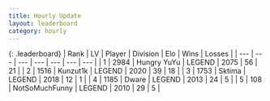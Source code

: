 ```yaml
---
title: Hourly Update
layout: leaderboard
category: hourly
---
```


{: .leaderboard}
| Rank | LV | Player | Division | Elo | Wins | Losses |
| --- | --- | --- | --- | --- | --- | --- |
| <span data-change="0">1</span> | 2984 | <span title="ID: 164871">Hungry YuYu</span> | LEGEND | <span data-change="0">2075</span> | <span data-change="0">56</span> | <span data-change="0">21</span> |
| <span data-change="0">2</span> | 1516 | <span title="ID: 392407">Kunzut1k</span> | LEGEND | <span data-change="0">2020</span> | <span data-change="0">39</span> | <span data-change="0">18</span> |
| <span data-change="0">3</span> | 1753 | <span title="ID: 353063">Sktima</span> | LEGEND | <span data-change="0">2018</span> | <span data-change="0">12</span> | <span data-change="0">1</span> |
| <span data-change="0">4</span> | 1185 | <span title="ID: 241890">Dware</span> | LEGEND | <span data-change="0">2013</span> | <span data-change="0">24</span> | <span data-change="0">5</span> |
| <span data-change="0">5</span> | 108 | <span title="ID: 527754">NotSoMuchFunny</span> | LEGEND | <span data-change="0">2010</span> | <span data-change="0">29</span> | <span data-change="0">5</span> |